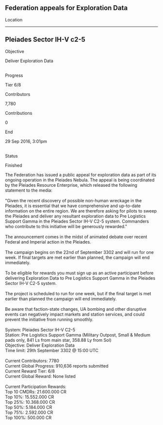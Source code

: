 ## Federation appeals for Exploration Data

Location

  ---------------------------
  Pleiades Sector IH-V c2-5
  ---------------------------

Objective

Deliver Exploration Data

\
Progress

Tier 6/8

Contributors

7,780

Contributions

0

End

29 Sep 2016, 3:01pm

\
Status

Finished

The Federation has issued a public appeal for exploration data as part
of its ongoing operation in the Pleiades Nebula. The appeal is being
coordinated by the Pleiades Resource Enterprise, which released the
following statement to the media:\
\
\"Given the recent discovery of possible non-human wreckage in the
Pleiades, it is essential that we have comprehensive and up-to-date
information on the entire region. We are therefore asking for pilots to
sweep the Pleiades and deliver any resultant exploration data to Pre
Logistics Support Gamma in the Pleiades Sector IH-V C2-5 system.
Commanders who contribute to this initiative will be generously
rewarded.\"\
\
The announcement comes in the midst of animated debate over recent
Federal and Imperial action in the Pleiades.\
\
The campaign begins on the 22nd of September 3302 and will run for one
week. If final targets are met earlier than planned, the campaign will
end immediately.\
\
To be eligible for rewards you must sign up as an active participant
before delivering Exploration Data to Pre Logistics Support Gamma in the
Pleiades Sector IH-V C2-5 system.\
\
The project is scheduled to run for one week, but if the final target is
met earlier than planned the campaign will end immediately.\
\
Be aware that faction-state changes, UA bombing and other disruptive
events can negatively impact markets and station services, and could
prevent the initiative from running smoothly.\
\
System: Pleiades Sector IH-V C2-5\
Station: Pre Logistics Support Gamma (Military Outpost, Small & Medium
pads only, 841 Ls from main star, 358.88 Ly from Sol)\
Objective: Deliver Exploration Data\
Time limit: 29th September 3302 @ 15:00 UTC\
\
Current Contributors: 7780\
Current Global Progress: 910,636 reports submitted\
Current Reward Tier: 6/8\
Current Global Reward: None listed\
\
Current Participation Rewards:\
Top 10 CMDRs: 21.600.000 CR\
Top 10%: 15.552.000 CR\
Top 25%: 10.368.000 CR\
Top 50%: 5.184.000 CR\
Top 75%: 2.592.000 CR\
Top 100%: 500.000 CR
